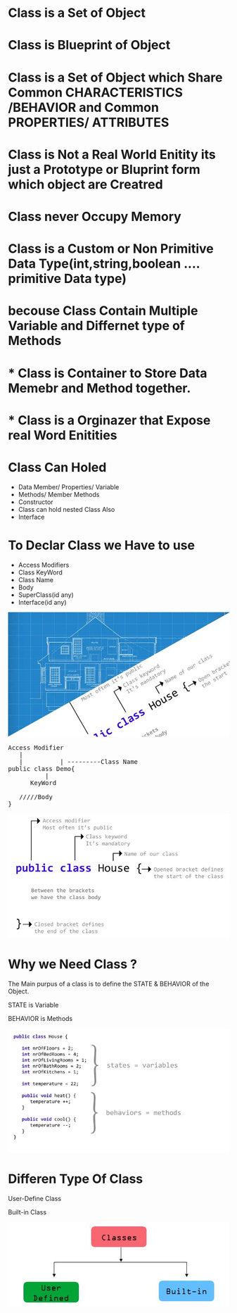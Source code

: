 # Class is a Set of Object
# Class is Blueprint of Object


# Class is a Set of Object which Share Common CHARACTERISTICS /BEHAVIOR and Common PROPERTIES/ ATTRIBUTES

# Class is Not a Real World Enitity its just a Prototype or Bluprint form which object are Creatred 

# Class never Occupy Memory


# Class is a Custom or Non Primitive Data Type(int,string,boolean .... primitive Data type)
# becouse Class Contain Multiple Variable and Differnet type of Methods



# * Class is Container to Store Data Memebr and Method together.

# * Class is a Orginazer that Expose real Word Enitities

# Class Can Holed

<ul>
<li>Data Member/ Properties/ Variable</li>
<li>Methods/ Member Methods</li>
<li>Constructor </li>
<li>Class can hold nested Class Also</li>
<li>Interface</li>
</ul>

# To Declar Class we Have to use

<ul>
<li>Access Modifiers</li>
<li>Class KeyWord</li>
<li>Class Name</li>
<li>Body</li>  
<li>SuperClass(id any)</li>
<li>Interface(id any)</li>
</ul>


![What is Class](./img/Class.png)

<pre>
Access Modifier
   |
   |          | ---------Class Name
public class Demo{ 
          |
      KeyWord    

   /////Body
}
</pre>


![Declar Class](./img/Class2.png)


# Why we Need Class ?

<p>The Main purpus of a class is to define the STATE & BEHAVIOR of the Object.</p>
<p>STATE is Variable</p>
<p>BEHAVIOR is Methods</p>


![Why we Need Class](./img/Class3.png)

# Differen Type Of Class
<p> User-Define Class</p>
<p> Built-in Class</p>

![Differen Type Of Class](./img/Class4.png)





